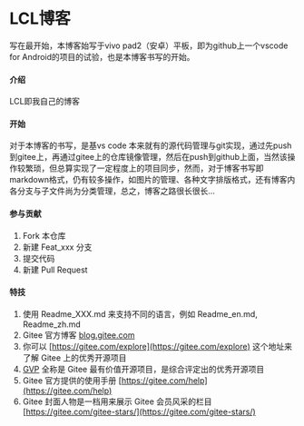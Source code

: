 # LCL博客
写在最开始，本博客始写于vivo pad2（安卓）平板，即为github上一个vscode for Android的项目的试验，也是本博客书写的开始。
#### 介绍
LCL即我自己的博客
#### 开始
对于本博客的书写，是基vs code 本来就有的源代码管理与git实现，通过先push到gitee上，再通过gitee上的仓库镜像管理，然后在push到github上面，当然该操作较繁琐，但总算实现了一定程度上的项目同步，然而，对于博客书写即markdown格式，仍有较多操作，如图片的管理、各种文字排版格式，还有博客内各分支与子文件尚为分类管理，总之，博客之路很长很长...
#### 参与贡献

1.  Fork 本仓库
2.  新建 Feat_xxx 分支
3.  提交代码
4.  新建 Pull Request


#### 特技

1.  使用 Readme\_XXX.md 来支持不同的语言，例如 Readme\_en.md, Readme\_zh.md
2.  Gitee 官方博客 [blog.gitee.com](https://blog.gitee.com)
3.  你可以 [https://gitee.com/explore](https://gitee.com/explore) 这个地址来了解 Gitee 上的优秀开源项目
4.  [GVP](https://gitee.com/gvp) 全称是 Gitee 最有价值开源项目，是综合评定出的优秀开源项目
5.  Gitee 官方提供的使用手册 [https://gitee.com/help](https://gitee.com/help)
6.  Gitee 封面人物是一档用来展示 Gitee 会员风采的栏目 [https://gitee.com/gitee-stars/](https://gitee.com/gitee-stars/)

